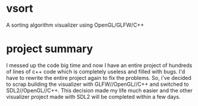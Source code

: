 # vsort
A sorting algorithm visualizer using OpenGL/GLFW/C++

# project summary
I messed up the code big time and now I have an entire project of hundreds of lines of c++ code which is completely useless and filled with bugs. I'd have to rewrite the entire project again to fix the problems. So, i've decided to scrap building the visualizer with GLFW//OpenGL//C++ and switched to SDL2//OpenGL//C++. This decision made my life much easier and the other visualizer project made with SDL2 will be completed within a few days.
